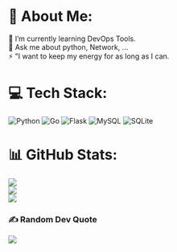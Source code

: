 # 💫 About Me:
🌱 I’m currently learning DevOps Tools.<br>💬 Ask me about python, Network, ...<br>⚡ "I want to keep my energy for as long as I can.


# 💻 Tech Stack:
![Python](https://img.shields.io/badge/python-3670A0?style=plastic&logo=python&logoColor=ffdd54) ![Go](https://img.shields.io/badge/go-%2300ADD8.svg?style=plastic&logo=go&logoColor=white) ![Flask](https://img.shields.io/badge/flask-%23000.svg?style=plastic&logo=flask&logoColor=white) ![MySQL](https://img.shields.io/badge/mysql-%2300f.svg?style=plastic&logo=mysql&logoColor=white) ![SQLite](https://img.shields.io/badge/sqlite-%2307405e.svg?style=plastic&logo=sqlite&logoColor=white)
# 📊 GitHub Stats:
![](https://github-readme-stats.vercel.app/api?username=sysp0&theme=bear&hide_border=false&include_all_commits=true&count_private=true)<br/>
![](https://github-readme-streak-stats.herokuapp.com/?user=sysp0&theme=bear&hide_border=false)<br/>
![](https://github-readme-stats.vercel.app/api/top-langs/?username=sysp0&theme=bear&hide_border=false&include_all_commits=true&count_private=true&layout=compact)

### ✍️ Random Dev Quote
![](https://quotes-github-readme.vercel.app/api?type=horizontal&theme=tokyonight)

